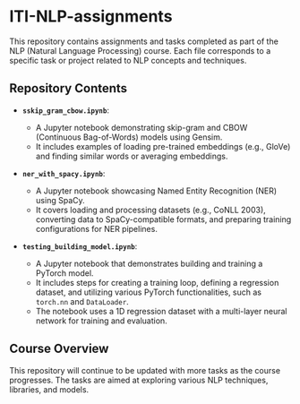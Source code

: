 # ITI-NLP-assignments

This repository contains assignments and tasks completed as part of the NLP (Natural Language Processing) course. Each file corresponds to a specific task or project related to NLP concepts and techniques.

## Repository Contents

- **`sskip_gram_cbow.ipynb`**: 
  - A Jupyter notebook demonstrating skip-gram and CBOW (Continuous Bag-of-Words) models using Gensim. 
  - It includes examples of loading pre-trained embeddings (e.g., GloVe) and finding similar words or averaging embeddings.

- **`ner_with_spacy.ipynb`**:
  - A Jupyter notebook showcasing Named Entity Recognition (NER) using SpaCy.
  - It covers loading and processing datasets (e.g., CoNLL 2003), converting data to SpaCy-compatible formats, and preparing training configurations for NER pipelines.

- **`testing_building_model.ipynb`**:
  - A Jupyter notebook that demonstrates building and training a PyTorch model.
  - It includes steps for creating a training loop, defining a regression dataset, and utilizing various PyTorch functionalities, such as `torch.nn` and `DataLoader`.
  - The notebook uses a 1D regression dataset with a multi-layer neural network for training and evaluation.

## Course Overview

This repository will continue to be updated with more tasks as the course progresses. The tasks are aimed at exploring various NLP techniques, libraries, and models.
